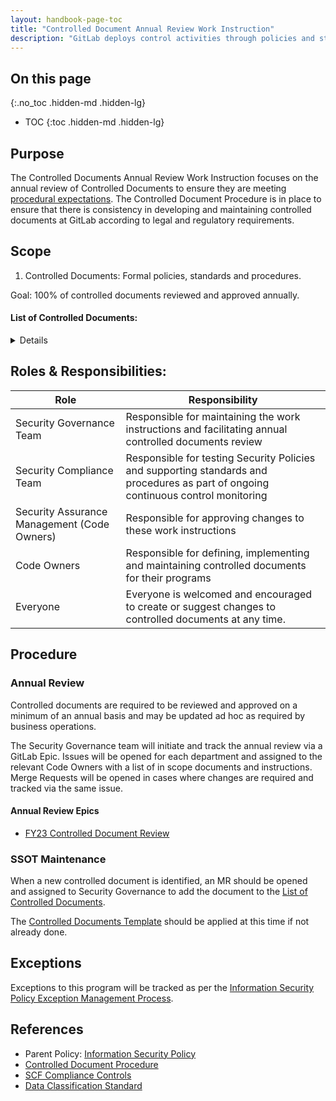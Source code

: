 ```yaml
---
layout: handbook-page-toc
title: "Controlled Document Annual Review Work Instruction"
description: "GitLab deploys control activities through policies and standards that establish what is expected and procedures that put policies and standards into action."
---
```


## On this page
{:.no_toc .hidden-md .hidden-lg}

- TOC
{:toc .hidden-md .hidden-lg}

## Purpose

The Controlled Documents Annual Review Work Instruction focuses on the annual review of Controlled Documents to ensure they are meeting [procedural expectations](https://about.gitlab.com/handbook/security/controlled-document-procedure.html). The Controlled Document Procedure is in place to ensure that there is consistency in developing and maintaining controlled documents at GitLab according to legal and regulatory requirements.


## Scope

1. Controlled Documents: Formal policies, standards and procedures.

Goal: 100% of controlled documents reviewed and approved annually.

#### List of Controlled Documents:

<details markdown="1">

| Document Name | Description | URL | Code Owners |
| :----: | :--------------------------------------: | :----: |:----:  |
| Acceptable Use Policy | Specifies requirements related to the use of GitLab computing resources and data assets by GitLab team members so as to protect our customers, team members, contractors, company, and other partners from harm caused by both deliberate and inadvertent misuse. | [https://about.gitlab.com/handbook/people-group/acceptable-use-policy/](https://about.gitlab.com/handbook/people-group/acceptable-use-policy/)| Security, Legal and PeopleOps |
| Access Management Policy | Specifies Centralized access management ensuring that the authorized GitLab team-members have access to the correct data and systems at the correct level. | [https://about.gitlab.com/handbook/security/access-management-policy.html](https://about.gitlab.com/handbook/security/access-management-policy.html)| Security Assurance Management |
| Access Review Procedure | Defines the importance of the User access review process as an important control activity required for internal and external IT audits, helping to minimize threats, and provide assurance of who has access to what. | [https://about.gitlab.com/handbook/security/security-assurance/security-compliance/access-reviews.html](https://about.gitlab.com/handbook/security/security-assurance/security-compliance/access-reviews.html)| Security Compliance Team |
| Application Vulnerability Management Procedure | Designed to provide insight into our environments, promote healthy patch management among other preventative best-practices, and remediate risk; all with the end goal to better secure our environments and our product. | [https://about.gitlab.com/handbook/security/security-engineering/application-security/vulnerability-management.html](https://about.gitlab.com/handbook/security/security-engineering/application-security/vulnerability-management.html) | Security Management |
| Audit Logging Policy | Ensures the proper operation and security of critical information system activity. | [https://about.gitlab.com/handbook/security/audit-logging-policy.html](https://about.gitlab.com/handbook/security/audit-logging-policy.html) | Security Assurance Management |
| Backup Procedure | Documents that our production databases are taken every 24 hours with continuous incremental data (at 60 sec intervals). | [https://about.gitlab.com/handbook/engineering/infrastructure/production/#backups](https://about.gitlab.com/handbook/engineering/infrastructure/production/#backups) | Infrastructure Management Team |
| Backup Recovery Testing Procedure | Documentation implementing a backup testing pipeline to detect whether or not the backup is actually restorable and in good shape. | [https://gitlab.com/gitlab-com/gl-infra/gitlab-restore/postgres-gprd/blob/master/README.md](https://gitlab.com/gitlab-com/gl-infra/gitlab-restore/postgres-gprd/blob/master/README.md) | Infrastructure Management Team |
| Business Continuity Plan | Documentation of our overall organizational program for achieving continuity of operations for business functions. Continuity planning addresses both information system restoration and implementation of alternative business processes when systems are compromised. | [https://about.gitlab.com/handbook/business-technology/gitlab-business-continuity-plan/](https://about.gitlab.com/handbook/business-technology/gitlab-business-continuity-plan/) | Information Technology Team |
| Business Impact Analysis (BIA) | Documents how we identify and prioritize system components by correlating them to mission critical processes that support the functioning of GitLab. | [https://about.gitlab.com/handbook/security/security-assurance/security-risk/storm-program/business-impact-analysis.html](https://about.gitlab.com/handbook/security/security-assurance/security-risk/storm-program/business-impact-analysis.html) | Security Risk Team |
| Change Management Procedure | Specifies requirements to manage changes in the operational environment with the aim of doing so (in order of highest to lowest priority) safely, effectively and efficiently. | [https://about.gitlab.com/handbook/engineering/infrastructure/change-management/](https://about.gitlab.com/handbook/engineering/infrastructure/change-management/) | Infrastructure Management Team |
| Controlled Document Procedure | Deploying control activities through policies and standards that establish what is expected and procedures that put policies and standards into action ensuring there is consistency in developing and maintaining controlled documents at GitLab utilizing a hierarchal approach for managing legal and regulatory requirements. | [https://about.gitlab.com/handbook/security/controlled-document-procedure.html](https://about.gitlab.com/handbook/security/controlled-document-procedure.html) | Security Assurance Management |
| Cryptography Standard | Defines approved cryptographic algorithms, settings, and cryptographic modules for the purposes of encrypting data at rest or in transit within the various systems and subsystems used by the GitLab product. | [https://about.gitlab.com/handbook/security/cryptographic-standard.html](https://about.gitlab.com/handbook/security/cryptographic-standard.html) | Security Management |
| Data Classification Standard | Defines data categories and provides a matrix of security and privacy controls for the purposes of determining the level of protection to be applied to GitLab data throughout its lifecycle. | [https://about.gitlab.com/handbook/security/data-classification-standard.html](https://about.gitlab.com/handbook/security/data-classification-standard.html) | Security Assurance Management |
| Data Protection Impact Assessment (DPIA) Policy | Ensures that our use of personal data is fully understood, that risks to the rights and freedoms of individuals resulting from the processing of personal data are carefully examined and that all appropriate measures are put in place to protect these rights throughout the lifecycle of the processing. DPIAs, in conjunction with the associated forms and guidance, should be used to ensure that our obligations and policies in this area are met. |[https://about.gitlab.com/handbook/legal/privacy/dpia-policy/](https://about.gitlab.com/handbook/legal/privacy/dpia-policy/)| Security Management |
| Data Management Standard | Documents how the data team delivers results that matter securing our data. | [https://about.gitlab.com/handbook/business-technology/data-team/data-management/](https://about.gitlab.com/handbook/business-technology/data-team/data-management/) | Data Team Management |
| Data Platform Guidelines | Identifies our guidelines for the data flow diagram, system tiers and access. | [https://about.gitlab.com/handbook/business-technology/data-team/platform/](https://about.gitlab.com/handbook/business-technology/data-team/platform/) | Data Team Management |
| Database Disaster Recovery Procedure | Documents our disaster recovery for databases. | [https://about.gitlab.com/handbook/engineering/infrastructure/database/disaster_recovery.html](https://about.gitlab.com/handbook/engineering/infrastructure/database/disaster_recovery.html) | Infrastructure Management Team |
| Disaster Recovery Procedure| Documents our disaster recovery. | [https://gitlab.com/gitlab-com/gl-infra/readiness/-/blob/master/library/disaster-recovery/index.md](https://gitlab.com/gitlab-com/gl-infra/readiness/-/blob/master/library/disaster-recovery/index.md) | Infrastructure Management Team |
| Encryption Policy | Documents the encryption process in which data is securely encoded at rest and in transit to remain hidden from or inaccessible to unauthorized users to better protect private, proprietary and sensitive data and enhance the security of communication between client applications and servers. | [https://about.gitlab.com/handbook/security/threat-management/vulnerability-management/encryption-policy.html](https://about.gitlab.com/handbook/security/threat-management/vulnerability-management/encryption-policy.html) | Security Threat Management |
| EndPoint Management Procedure | GitLab utilizes centralized laptop management for company-issued laptops. | [https://about.gitlab.com/handbook/business-technology/team-member-enablement/onboarding-access-requests/endpoint-management/](https://about.gitlab.com/handbook/business-technology/team-member-enablement/onboarding-access-requests/endpoint-management/) | Business Technology Management |
| GCF Security Control Procedure | GCF Security Controls identified that need to be implemented by the security compliance team and dedicated team for compliance or regulatory reasons, these controls follow an established process in order to make that implementation successful. | [https://about.gitlab.com/handbook/security/security-assurance/security-compliance/security-control-lifecycle.html](https://about.gitlab.com/handbook/security/security-assurance/security-compliance/security-control-lifecycle.html) | Security Compliance Management |
| GitLab Password Guidelines | Passwords are one of the primary mechanisms that protect GitLab information systems and other resources from unauthorized use. Constructing secure passwords and ensuring proper password management is essential. GitLab's password guidelines are based, in part, on the recommendations by NIST 800-63B. | [https://about.gitlab.com/handbook/security/#gitlab-password-policy-guidelines](https://about.gitlab.com/handbook/security/#gitlab-password-policy-guidelines) | Security Assurance Management |
| GitLab Terms of Service | Documents the terms of service when using GitLab | [https://about.gitlab.com/terms/](https://about.gitlab.com/terms/) | GitLab Legal |
| Information Security Management System (ISMS) | Documents the boundaries and objectives of GitLab's ISMS | [https://about.gitlab.com/handbook/security/ISMS.html](https://about.gitlab.com/handbook/security/ISMS.html) | Security Assurance Management |
| Infrastructure Vulnerability Management Procedure | This procedure provides insight into the GitLab production environment, promotes healthy patch management among other preventative best-practices, and remediates risk; all with the end goal to better secure our environments and our product | [https://about.gitlab.com/handbook/security/threat-management/vulnerability-management/Infrastructure-vulnerability-procedure.html](https://about.gitlab.com/handbook/security/threat-management/vulnerability-management/Infrastructure-vulnerability-procedure.html) | Security Threat Management |
| IT Help Team Standards | Documents IT Support responsibilities for onboarding and managing company assets. | [https://about.gitlab.com/handbook/business-ops/employee-enablement/it-help/](https://about.gitlab.com/handbook/business-ops/employee-enablement/it-help/) | Business Technology Management |
| IT Ops Policy and Standards | Documents IT Operations responsibilities for onboarding and managing company assets. | [https://about.gitlab.com/handbook/business-ops/employee-enablement/it-ops-team/](https://about.gitlab.com/handbook/business-ops/employee-enablement/it-ops-team/) | Business Technology Management |
| Network Security Management Procedure | Documents network security and privacy requirements for the safety of GitLab's network infrastructure | [https://about.gitlab.com/handbook/engineering/infrastructure/network-security/](https://about.gitlab.com/handbook/engineering/infrastructure/network-security/) | Infrastructure Management |
| Off-boarding Procedure | Documents off-boarding step by step process that covers all the steps necessary to successfully part ways with an employee following their resignation or termination. When done well, a clear offboarding process ensures a smooth transition for both the company and the departing employee. | [https://about.gitlab.com/handbook/offboarding/offboarding_guidelines/](https://about.gitlab.com/handbook/offboarding/offboarding_guidelines/) | People Management |
| Penetration Testing Policy | Document determines whether or not defensive measures employed on the system are strong enough to prevent security breaches. Penetration test reports also suggest the countermeasures that can be taken to reduce the risk of the system being attacked. | [https://about.gitlab.com/handbook/security/penetration-testing-policy.html](https://about.gitlab.com/handbook/security/penetration-testing-policy.html) | Security Assurance Management |
| People Policies | These policies document the benefits, procedures, and requirements of the company. | [https://about.gitlab.com/handbook/people-policies/](https://about.gitlab.com/handbook/people-policies/) | People Management |
| Production Architecture | The GitLab.com core infrastructure is primarily hosted in Google Cloud Platform's (GCP) us-east1 region (see Regions and Zones)—and we use GCP iconography in our diagrams to represent GCP resources. We do have dependencies on other cloud providers for separate functions. Some of the dependencies are legacy fragments from our migration from Azure, and others are deliberate to separate concerns in the event of cloud provider service disruption. This document does not cover servers that are not integral to the public facing operations of GitLab.com. | [https://about.gitlab.com/handbook/engineering/infrastructure/production/architecture/](https://about.gitlab.com/handbook/engineering/infrastructure/production/architecture/) | Infrastructure Management Team |
| Records Retention & Disposal Procedure | Documents the specific retention and secure disposal requirements for critical GitLab records. | [https://about.gitlab.com/handbook/security/records-retention-deletion.html](https://about.gitlab.com/handbook/security/records-retention-deletion.html) | Security Risk Management |
| Security Operational Risk Management Procedure | The Information Security Risk Management Program performs risk analysis of information resources that store, process or transmit an organization's data. The purpose of the Security Operational Risk Management (“StORM”) program at GitLab is to identify, track, and treat security operational risks in support of GitLab's organization-wide objectives. The Security Risk team utilizes the procedures below to ensure that security risks that may impact GitLab's ability to achieve its customer commitments and operational objectives are effectively identified and treated. | [https://about.gitlab.com/handbook/security/security-assurance/security-risk/storm-program/](https://about.gitlab.com/handbook/security/security-assurance/security-risk/storm-program/) | Security Risk Management |
| Security Compliance Observation Creation Procedure | Defines the risks identified at the information system or business process levels and details the creation process for observations. | [https://about.gitlab.com/handbook/security/security-assurance/observation-management-procedure.html](https://about.gitlab.com/handbook/security/security-assurance/observation-management-procedure.html) | Security Compliance Management |
| Security Compliance Observation Remediation Procedure | Defines the risks identified at the information system or business process levels and details the remediation process for observations. | [https://about.gitlab.com/handbook/security/security-assurance/observation-remediation-procedure.html](https://about.gitlab.com/handbook/security/security-assurance/observation-remediation-procedure.html) | Security Compliance Management |
| Security Incident Communications Plan Procedure | Documents the communication response plan to map out the who, what, when, and how of GitLab in notifying and engaging with internal stakeholders and external customers on security incidents. This plan of action covers the strategy and approach for security events which have a ‘high’ or greater impact as outlined in GitLab’s risk scoring matrix. | [https://about.gitlab.com/handbook/security/security-operations/sirt/security-incident-communication-plan.html](https://about.gitlab.com/handbook/security/security-operations/sirt/security-incident-communication-plan.html) | Security Management |
| Security Incident Response Guide | Documents the responsibilities of all GitLab team members when responding to or reporting security incidents. | [https://about.gitlab.com/handbook/security/security-operations/sirt/sec-incident-response.html](https://about.gitlab.com/handbook/security/security-operations/sirt/sec-incident-response.html) | Security Management |
| Security Operations On-Call Guide (Major Incidents) | Documents how the Security Operations Team (SecOps) is collectively on-call 24/7/365, split into 12-hour shifts Monday to Friday and 48-hour coverage Saturday and Sunday. | [https://about.gitlab.com/handbook/security/secops-oncall.html#major-incident-response-workflow](https://about.gitlab.com/handbook/security/secops-oncall.html#major-incident-response-workflow) | Security Assurance Management |
| Security Trainings Procedure | Describes the security awareness training program that provides ongoing training to GitLab team members that enhances knowledge and identification of cybersecurity threats, vulnerabilities, and attacks. | [https://about.gitlab.com/handbook/security/security-assurance/governance/sec-training.html](https://about.gitlab.com/handbook/security/security-assurance/governance/sec-training.html) | Security Assurance Management |
| Third Party Risk Management Program | Documents the process in order to minimize the risk associated with third party applications and services. The Security Risk Team performs security reviews on new and renewing third party vendors that are requested through the procurement process. | [https://about.gitlab.com/handbook/security/security-assurance/security-risk/third-party-risk-management.html](https://about.gitlab.com/handbook/security/security-assurance/security-risk/third-party-risk-management.html) | Security Risk Management |
| Token Management Standard | Outlines "GitLab's" approved standards for token usage, settings, and distribution for the purposes of providing authentication and authorization within the various systems and subsystems used to support "GitLab's" product. | [https://about.gitlab.com/handbook/security/token-management-standard.html](https://about.gitlab.com/handbook/security/token-management-standard.html) | Security Assurance Management |
| Vulnerability Management Standard | Documents the continual process of identifying, prioritizing, mitigating and remediating vulnerabilities. This standard will focus on impact to in-scope GitLab systems in order to reduce the risk relating to security vulnerabilities that could impact the achievement of GitLab goals. | [https://about.gitlab.com/handbook/security/threat-management/vulnerability-management/](https://about.gitlab.com/handbook/security/threat-management/vulnerability-management/) | Security Threat Management |

</details>


## Roles & Responsibilities:

| Role  | Responsibility |
|-----------|-----------|
| Security Governance Team | Responsible for maintaining the work instructions and facilitating annual controlled documents review |
| Security Compliance Team | Responsible for testing Security Policies and supporting standards and procedures as part of ongoing continuous control monitoring |
| Security Assurance Management (Code Owners) | Responsible for approving changes to these work instructions |
| Code Owners | Responsible for defining, implementing and maintaining controlled documents for their programs |
| Everyone |  Everyone is welcomed and encouraged to create or suggest changes to controlled documents at any time.

## Procedure

### Annual Review
Controlled documents are required to be reviewed and approved on a minimum of an annual basis and may be updated ad hoc as required by business operations.

The Security Governance team will initiate and track the annual review via a GitLab Epic. Issues will be opened for each department and assigned to the relevant Code Owners with a list of in scope documents and instructions. Merge Requests will be opened in cases where changes are required and tracked via the same issue.

#### Annual Review Epics
- [FY23 Controlled Document Review](https://gitlab.com/groups/gitlab-com/gl-security/security-assurance/governance/-/epics/7)

### SSOT Maintenance
When a new controlled document is identified, an MR should be opened and assigned to Security Governance to add the document to the [List of Controlled Documents](https://about.gitlab.com/handbook/security/controlled-document-program.html#list-of-controlled-documents).

The [Controlled Documents Template](https://gitlab.com/gitlab-com/gl-security/security-assurance/governance/security-governance/-/blob/master/runbooks/controlled%20documents%20template.md) should be applied at this time if not already done.

## Exceptions
Exceptions to this program will be tracked as per the [Information Security Policy Exception Management Process](/handbook/security/#information-security-policy-exception-management-process).

## References
* Parent Policy: [Information Security Policy](/handbook/security/)
* [Controlled Document Procedure](https://about.gitlab.com/handbook/security/controlled-document-procedure.html)
* [SCF Compliance Controls](/handbook/security/security-assurance/security-compliance/guidance/compliance.html)
* [Data Classification Standard](/handbook/security/data-classification-standard.html)
